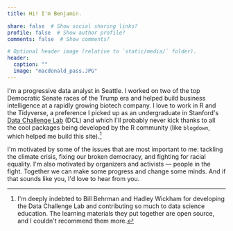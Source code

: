 ```yaml
---
title: Hi! I'm Benjamin.

share: false  # Show social sharing links?
profile: false  # Show author profile?
comments: false  # Show comments?

# Optional header image (relative to `static/media/` folder).
header:
  caption: ""
  image: "macdonald_pass.JPG"
---
```


I'm a progressive data analyst in Seattle. I worked on two of the top Democratic Senate races of the Trump era and helped build business intelligence at a rapidly growing biotech company. I love to work in R and the Tidyverse, a preference I picked up as an undergraduate in Stanford's [Data Challenge Lab](https://dcl-docs.stanford.edu/home/) (DCL) and which I'll probably never kick thanks to all the cool packages being developed by the R community (like `blogdown`, which helped me build this site).[^1] 

I'm motivated by some of the issues that are most important to me: tackling the climate crisis, fixing our broken democracy, and fighting for racial equality. I'm also motivated by organizers and activists — people in the fight. Together we can make some progress and change some minds. And if that sounds like you, I'd love to hear from you.


[^1]: I'm deeply indebted to Bill Behrman and Hadley Wickham for developing the Data Challenge Lab and contributing so much to data science education. The learning materials they put together are open source, and I couldn't recommend them more.
